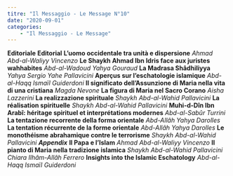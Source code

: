 ```yaml
---
titre: "Il Messaggio - Le Message N°10"
date: "2020-09-01"
categories:
    - "Il Messaggio - Le Message"
---
```


**Editoriale**
**Editorial**
**L’uomo occidentale tra unità e dispersione**
*Ahmad Abd-al-Waliyy Vincenzo*
**Le Shaykh Ahmad Ibn Idris face aux juristes wahhabites**
*Abd-al-Wadoud Yahya Gouraud*
**La Madrasa Shâdhiliyya**
*Yahya Sergio Yahe Pallavicini*
**Aperçus sur l’eschatologie islamique**
*Abd-al-Haqq Ismaïl Guiderdoni*
**Il significato dell’Assunzione di Maria nella vita di una cristiana**
*Magda Nevone*
**La figura di Maria nel Sacro Corano**
*Aisha Lazzerini*
**La realizzazione spirituale**
*Shaykh Abd-al-Wahid Pallavicini*
**La réalisation spirituelle**
*Shaykh Abd-al-Wahid Pallavicini*
**Muhi-d-Dîn Ibn Arabî: héritage spirituel et interprétations modernes**
*Abd-al-Sabûr Turrini*
**La tentazione recorrente della forma orientale**
*Abd-Allâh Yahya Darolles*
**La tentation récurrente de la forme orientale**
*Abd-Allâh Yahya Darolles*
**Le monothéisme abrahamique contre le terrorisme**
*Shaykh Abd-al-Wahid Pallavicini*
***Appendix***
**Il Papa e l’Islam**
*Ahmad Abd-al-Waliyy Vincenzo*
**Il pianto di Maria nella tradizione islamica**
*Shaykh Abd-al-Wahid Pallavicini*
*Chiara Ilhâm-Allâh Ferrero*
**Insights into the Islamic Eschatology**
*Abd-al-Haqq Ismaïl Guiderdoni*